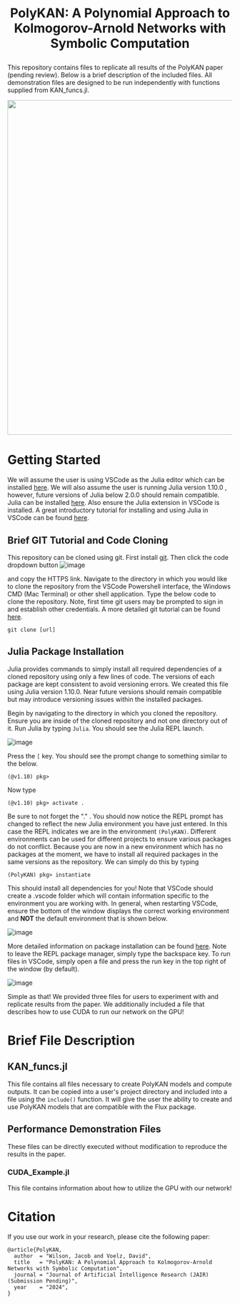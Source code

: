# <p align="center"> PolyKAN: A Polynomial Approach to Kolmogorov-Arnold Networks with Symbolic Computation
This repository contains files to replicate all results of the PolyKAN paper (pending review). Below is a brief description of the included files. All demonstration files are designed to be run independently with functions supplied from KAN_funcs.jl.

<p align="center"><img src="https://github.com/user-attachments/assets/a683de0e-38b2-4c3d-a286-b93223529541" width="750">

# Getting Started
We will assume the user is using VSCode as the Julia editor which can be installed [here](https://code.visualstudio.com/download). We will also assume the user is running Julia version 1.10.0 , however, future versions of Julia below 2.0.0 should remain compatible. Julia can be installed [here](https://julialang.org/downloads/). Also ensure the Julia extension in VSCode is installed. A great introductory tutorial for installing and using Julia in VSCode can be found [here](https://code.visualstudio.com/docs/languages/julia).

## Brief GIT Tutorial and Code Cloning
This repository can be cloned using git. First install [git](https://git-scm.com/downloads). Then click the code dropdown button
![image](https://github.com/user-attachments/assets/3459b3f4-220a-4f3d-baa9-158bdd3b0a37)

and copy the HTTPS link. Navigate to the directory in which you would like to clone the repository from the VSCode Powershell interface, the Windows CMD (Mac Terminal) or other shell application. Type the below code to clone the repository. Note, first time git users may be prompted to sign in and establish other credentials. A more detailed git tutorial can be found [here](https://git-scm.com/docs/gittutorial).
```
git clone [url]
```

## Julia Package Installation
Julia provides commands to simply install all required dependencies of a cloned repository using only a few lines of code. The versions of each package are kept consistent to avoid versioning errors. We created this file using Julia version 1.10.0. Near future versions should remain compatible but may introduce versioning issues within the installed packages.

Begin by navigating to the directory in which you cloned the repository. Ensure you are inside of the cloned repository and not one directory out of it. Run Julia by typing `Julia`. You should see the Julia REPL launch.

![image](https://github.com/user-attachments/assets/9dc474ca-fa16-420a-8495-aadfd6dce5dd)

Press the `[` key. You should see the prompt change to something similar to the below.

```
(@v1.10) pkg>
```

Now type

```
(@v1.10) pkg> activate .
```
Be sure to not forget the "." . You should now notice the REPL prompt has changed to reflect the new Julia environment you have just entered. In this case the REPL indicates we are in the environment `(PolyKAN)`. Different environments can be used for different projects to ensure various packages do not conflict. Because you are now in a new environment which has no packages at the moment, we have to install all required packages in the same versions as the repository. We can simply do this by typing

```
(PolyKAN) pkg> instantiate
```

This should install all dependencies for you! Note that VSCode should create a .vscode folder which will contain information specific to the environment you are working with. In general, when restarting VSCode, ensure the bottom of the window displays the correct working environment and **NOT** the default environment that is shown below.

![image](https://github.com/user-attachments/assets/aca78ff8-309e-46c1-8cce-2c989bf5627a)

More detailed information on package installation can be found [here](https://pkgdocs.julialang.org/v1/environments/). Note to leave the REPL package manager, simply type the backspace key. To run files in VSCode, simply open a file and press the run key in the top right of the window (by default).

![image](https://github.com/user-attachments/assets/7b5bd035-ef6b-4a5c-9fc1-6af236c5893d)

Simple as that! We provided three files for users to experiment with and replicate results from the paper. We additionally included a file that describes how to use CUDA to run our network on the GPU!


# Brief File Description
## KAN_funcs.jl
This file contains all files necessary to create PolyKAN models and compute outputs. It can be copied into a user's project directory and included into a file using the `include()` function. It will give the user the ability to create and use PolyKAN models that are compatible with the Flux package.

## Performance Demonstration Files
These files can be directly executed without modification to reproduce the results in the paper. 

### CUDA_Example.jl
This file contains information about how to utilize the GPU with our network!

# Citation
If you use our work in your research, please cite the following paper:
```
@article{PolyKAN,
  author  = "Wilson, Jacob and Voelz, David",
  title   = "PolyKAN: A Polynomial Approach to Kolmogorov-Arnold Networks with Symbolic Computation",
  journal = "Journal of Artificial Intelligence Research (JAIR) (Submission Pending)",
  year    = "2024",
}
```


